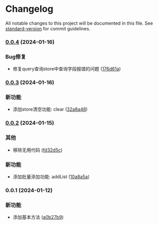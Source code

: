 # Changelog

All notable changes to this project will be documented in this file. See [standard-version](https://github.com/conventional-changelog/standard-version) for commit guidelines.

### [0.0.4](https://github.com/renzp94/idxdb/compare/v0.0.3...v0.0.4) (2024-01-16)


### Bug修复

* 修复query查询store中查询字段报错的问题 ([176d61a](https://github.com/renzp94/idxdb/commit/176d61a6b36e2823fe973c4ddb41ae4a75c1de63))

### [0.0.3](https://github.com/renzp94/idxdb/compare/v0.0.2...v0.0.3) (2024-01-16)


### 新功能

* 添加store清空功能: clear ([32a8a48](https://github.com/renzp94/idxdb/commit/32a8a4890d3bb54cf5be64f59f743b74113047a9))

### [0.0.2](https://github.com/renzp94/idxdb/compare/v0.0.1...v0.0.2) (2024-01-15)


### 其他

* 移除无用代码 ([fd32d5c](https://github.com/renzp94/idxdb/commit/fd32d5c6406591f2e3e87f0abb7d46118ecef6cd))


### 新功能

* 添加批量添加功能: addList ([10a8a5a](https://github.com/renzp94/idxdb/commit/10a8a5a74790baebcf7a9aa96fefa84d33d31cd9))

### 0.0.1 (2024-01-12)


### 新功能

* 添加基本方法 ([a0b27b9](https://github.com/renzp94/idxdb/commit/a0b27b96bf3c2c16ee0154075d4d1fc3740a837b))
